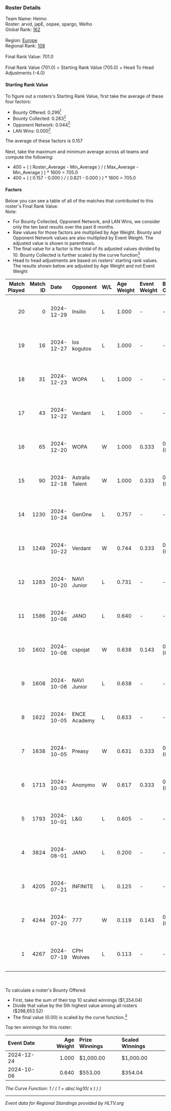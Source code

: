 ### Roster Details<br />
Team Name: Heimo<br />
Roster: arvid, japE, oopee, spargo, Welho<br />
Global Rank: [162](../../standings_global_2024_12_31.md)<br />
<br />
Region: [Europe]( ../../standings_europe_2024_12_31.md)<br />
Regional Rank: [108]( ../../standings_europe_2024_12_31.md)<br />
<br />
Final Rank Value:  701.0<br />
<br />
Final Rank Value (701.0) = Starting Rank Value (705.0) + Head To Head Adjustments (-4.0)<br />

#### Starting Rank Value<br />
To figure out a rosters's Starting Rank Value, first take the average of these four factors:<br />
- Bounty Offered: 0.299[<sup>1</sup>](#table2)
- Bounty Collected: 0.283[<sup>2</sup>](#table1)
- Opponent Network: 0.044[<sup>2</sup>](#table1)
- LAN Wins: 0.000[<sup>2</sup>](#table1)

The average of these factors is 0.157<br />
<br />
Next, take the maximum and minimum average across all teams and compute the following:<br />
- 400 + ( ( Roster_Average - Min_Average ) / ( Max_Average - Min_Average ) ) * 1600 = 705.0
- 400 + ( ( 0.157 - 0.000 ) / ( 0.821 - 0.000 ) ) * 1600 = 705.0


#### Factors<br />
Below you can see a table of all of the matches that contributed to this roster's Final Rank Value.<br />
Note:<br />

- For Bounty Collected, Opponent Network, and LAN Wins, we consider only the ten best results over the past 6 months.
- Raw values for those factors are multiplied by Age Weight. Bounty and Opponent Network values are also multiplied by Event Weight. The adjusted value is shown in parenthesis.
- The final value for a factor is the total of its adjusted values divided by 10. Bounty Collected is further scaled by the curve function[<sup>3</sup>](#curveFunction)
- Head to head adjustments are based on rosters' starting rank values. The results shown below are adjusted by Age Weight and not Event Weight
<span id="table1"></span><br />


| Match Played | Match ID | Date       | Opponent        | W/L | Age Weight | Event Weight | Bounty Collected | Opponent Network | LAN Wins  | H2H Adj. | Roster                            |
| -: | -: | :- | :- | :- | :- | :- | :- | :- | :- | -: | :- |
|           20 |        0 | 2024-12-29 | Insilio         | L   | 1.000      | -            | -                | -                | -         |   -12.02 | arvid, japE, oopee, spargo, Welho |
|           19 |       16 | 2024-12-27 | los kogutos     | L   | 1.000      | -            | -                | -                | -         |    -6.17 | arvid, japE, oopee, spargo, Welho |
|           18 |       31 | 2024-12-23 | WOPA            | L   | 1.000      | -            | -                | -                | -         |    -7.77 | arvid, japE, oopee, spargo, Welho |
|           17 |       43 | 2024-12-22 | Verdant         | L   | 1.000      | -            | -                | -                | -         |   -10.87 | arvid, japE, oopee, spargo, Welho |
|           16 |       65 | 2024-12-20 | WOPA            | W   | 1.000      | 0.333        | 0.050 (0.017)    | 0.513 (0.171)    | 0 (0.000) |    22.53 | arvid, japE, oopee, spargo, Welho |
|           15 |       90 | 2024-12-18 | Astralis Talent | W   | 1.000      | 0.333        | 0.005 (0.002)    | 0.455 (0.152)    | 0 (0.000) |    16.91 | arvid, japE, oopee, spargo, Welho |
|           14 |     1230 | 2024-10-24 | GenOne          | L   | 0.757      | -            | -                | -                | -         |    -9.62 | arvid, japE, oopee, spargo, Welho |
|           13 |     1249 | 2024-10-22 | Verdant         | W   | 0.744      | 0.333        | 0.042 (0.010)    | 0.421 (0.104)    | 0 (0.000) |    17.03 | arvid, japE, oopee, spargo, Welho |
|           12 |     1283 | 2024-10-20 | NAVI Junior     | L   | 0.731      | -            | -                | -                | -         |    -2.42 | arvid, japE, oopee, spargo, Welho |
|           11 |     1586 | 2024-10-06 | JANO            | L   | 0.640      | -            | -                | -                | -         |    -6.42 | arvid, japE, oopee, spargo, Welho |
|           10 |     1602 | 2024-10-06 | cspojat         | W   | 0.638      | 0.143        | 0.000 (0.000)    | 0.000 (0.000)    | 0 (0.000) |     3.15 | arvid, japE, oopee, spargo, Welho |
|            9 |     1608 | 2024-10-06 | NAVI Junior     | L   | 0.638      | -            | -                | -                | -         |    -2.50 | arvid, japE, oopee, spargo, Welho |
|            8 |     1622 | 2024-10-05 | ENCE Academy    | L   | 0.633      | -            | -                | -                | -         |    -7.95 | arvid, japE, oopee, spargo, Welho |
|            7 |     1638 | 2024-10-05 | Preasy          | W   | 0.631      | 0.333        | 0.003 (0.001)    | 0.075 (0.016)    | 0 (0.000) |    10.35 | arvid, japE, oopee, spargo, Welho |
|            6 |     1713 | 2024-10-03 | Anonymo         | W   | 0.617      | 0.333        | 0.000 (0.000)    | 0.000 (0.000)    | 0 (0.000) |     3.12 | arvid, japE, oopee, Welho, ykis   |
|            5 |     1793 | 2024-10-01 | L&G             | L   | 0.605      | -            | -                | -                | -         |    -5.46 | arvid, japE, oopee, Welho, ykis   |
|            4 |     3824 | 2024-08-01 | JANO            | L   | 0.200      | -            | -                | -                | -         |    -1.92 | arvid, japE, oopee, Welho, ykis   |
|            3 |     4205 | 2024-07-21 | INFINITE        | L   | 0.125      | -            | -                | -                | -         |    -2.98 | arvid, japE, oopee, Welho, ykis   |
|            2 |     4244 | 2024-07-20 | 777             | W   | 0.119      | 0.143        | 0.000 (0.000)    | 0.000 (0.000)    | 0 (0.000) |     0.57 | arvid, japE, oopee, Welho, ykis   |
|            1 |     4267 | 2024-07-19 | CPH Wolves      | L   | 0.113      | -            | -                | -                | -         |    -1.60 | arvid, japE, oopee, Welho, ykis   |

<br />
<span id="table2"></span><br />
To calculate a roster's Bounty Offered:<br />

- First, take the sum of their top 10 scaled winnings ($1,354.04)
- Divide that value by the 5th highest value among all rosters ($298,653.52)
- The final value (0.00) is scaled by the curve function.[<sup>3</sup>](#curveFunction)

Top ten winnings for this roster:<br />

| Event Date | Age Weight | Prize Winnings | Scaled Winnings |
| :- | -: | :- | :- |
| 2024-12-24 |      1.000 | $1,000.00      | $1,000.00       |
| 2024-10-06 |      0.640 | $553.00        | $354.04         |


<span id="curveFunction"></span>_The Curve Function: 1 / ( 1 + abs( log10( x ) ) )_<br />

---
_Event data for Regional Standings provided by HLTV.org_<br />
